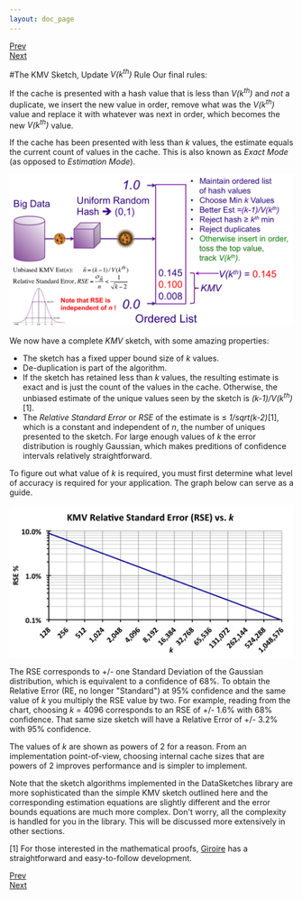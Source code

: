 ```yaml
---
layout: doc_page
---
```

[Prev](/docs/KMVrejection.html)<br>
[Next](/docs/ThetaSketchFramework.html)

#The KMV Sketch, Update <i>V(k<sup>th</sup>)</i> Rule
Our final rules: 

If the cache is presented with a hash value that is less than <i>V(k<sup>th</sup>)</i> and <i>not</i> a duplicate, we insert the new value in order, remove what was the <i>V(k<sup>th</sup>)</i> value and replace it with whatever was next in order, which becomes the new <i>V(k<sup>th</sup>)</i> value.

If the cache has been presented with less than <i>k</i> values,
the estimate equals the current count of values in the cache. This is also known as <i>Exact Mode</i> (as opposed to <i>Estimation Mode</i>).

<img class="ds-img" src="/docs/img/KMV5.png" alt="KMV5" />

We now have a complete <i>KMV</i> sketch, with some amazing properties:

* The sketch has a fixed upper bound size of <i>k</i> values.
* De-duplication is part of the algorithm.
* If the sketch has retained less than <i>k</i> values, the resulting estimate is exact and is just the count of the values in the cache.  Otherwise, the unbiased estimate of the unique values seen by the sketch is <i>(k-1)/V(k<sup>th</sup>)</i>[1].
* The <i>Relative Standard Error</i> or <i>RSE</i> of the estimate is &le; <i>1/sqrt(k-2)</i>[1],
which is a constant and independent of <i>n</i>, the number of uniques presented to the sketch.
For large enough values of <i>k</i> the error distribution is roughly Gaussian, which makes preditions of confidence intervals relatively straightforward.

To figure out what value of <i>k</i> is required, you must first determine what level of accuracy is required for your application.  The graph below can serve as a guide.

<img class="ds-img" src="/docs/img/RSEvsK.png" alt="RSEvsK" />

The RSE corresponds to +/- one Standard Deviation of the Gaussian distribution, which is equivalent to a confidence of 68%.  To obtain the Relative Error (RE, no longer "Standard") at 95% confidence and the same value of <i>k</i> you multiply the RSE value by two.  For example, reading from the chart, choosing <i>k</i> = 4096 corresponds to an RSE of +/- 1.6% with 68% confidence.  That same size sketch will have a Relative Error of +/- 3.2% with 95% confidence.

The values of <i>k</i> are shown as powers of 2 for a reason.  From an implementation point-of-view, choosing internal cache sizes that are powers of 2 improves performance and is simpler to implement.

Note that the sketch algorithms implemented in the DataSketches library are more sophisticated than the simple KMV sketch outlined here and the corresponding estimation equations are slightly different and the error bounds equations are much more complex. Don't worry, all the complexity is handled for you in the library. This will be discussed more extensively in other sections.


[1] For those interested in the mathematical proofs, 
<a href="http://www-sop.inria.fr/members/Frederic.Giroire/publis/Gi05.pdf">Giroire</a>
has a straightforward and easy-to-follow development.


[Prev](/docs/KMVrejection.html)<br>
[Next](/docs/ThetaSketchFramework.html)

